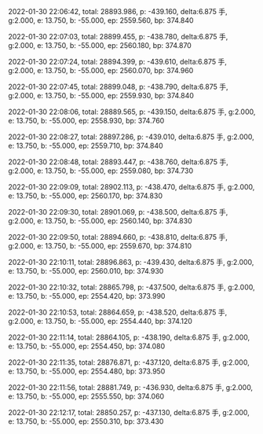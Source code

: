 2022-01-30 22:06:42, total: 28893.986, p: -439.160, delta:6.875 手, g:2.000, e: 13.750, b: -55.000, ep: 2559.560, bp: 374.840

2022-01-30 22:07:03, total: 28899.455, p: -438.780, delta:6.875 手, g:2.000, e: 13.750, b: -55.000, ep: 2560.180, bp: 374.870

2022-01-30 22:07:24, total: 28894.399, p: -439.610, delta:6.875 手, g:2.000, e: 13.750, b: -55.000, ep: 2560.070, bp: 374.960

2022-01-30 22:07:45, total: 28899.048, p: -438.790, delta:6.875 手, g:2.000, e: 13.750, b: -55.000, ep: 2559.930, bp: 374.840

2022-01-30 22:08:06, total: 28889.565, p: -439.150, delta:6.875 手, g:2.000, e: 13.750, b: -55.000, ep: 2558.930, bp: 374.760

2022-01-30 22:08:27, total: 28897.286, p: -439.010, delta:6.875 手, g:2.000, e: 13.750, b: -55.000, ep: 2559.710, bp: 374.840

2022-01-30 22:08:48, total: 28893.447, p: -438.760, delta:6.875 手, g:2.000, e: 13.750, b: -55.000, ep: 2559.080, bp: 374.730

2022-01-30 22:09:09, total: 28902.113, p: -438.470, delta:6.875 手, g:2.000, e: 13.750, b: -55.000, ep: 2560.170, bp: 374.830

2022-01-30 22:09:30, total: 28901.069, p: -438.500, delta:6.875 手, g:2.000, e: 13.750, b: -55.000, ep: 2560.140, bp: 374.830

2022-01-30 22:09:50, total: 28894.660, p: -438.810, delta:6.875 手, g:2.000, e: 13.750, b: -55.000, ep: 2559.670, bp: 374.810

2022-01-30 22:10:11, total: 28896.863, p: -439.430, delta:6.875 手, g:2.000, e: 13.750, b: -55.000, ep: 2560.010, bp: 374.930

2022-01-30 22:10:32, total: 28865.798, p: -437.500, delta:6.875 手, g:2.000, e: 13.750, b: -55.000, ep: 2554.420, bp: 373.990

2022-01-30 22:10:53, total: 28864.659, p: -438.520, delta:6.875 手, g:2.000, e: 13.750, b: -55.000, ep: 2554.440, bp: 374.120

2022-01-30 22:11:14, total: 28864.105, p: -438.190, delta:6.875 手, g:2.000, e: 13.750, b: -55.000, ep: 2554.450, bp: 374.080

2022-01-30 22:11:35, total: 28876.871, p: -437.120, delta:6.875 手, g:2.000, e: 13.750, b: -55.000, ep: 2554.480, bp: 373.950

2022-01-30 22:11:56, total: 28881.749, p: -436.930, delta:6.875 手, g:2.000, e: 13.750, b: -55.000, ep: 2555.550, bp: 374.060

2022-01-30 22:12:17, total: 28850.257, p: -437.130, delta:6.875 手, g:2.000, e: 13.750, b: -55.000, ep: 2550.310, bp: 373.430